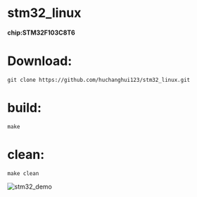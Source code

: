 # stm32_linux
**chip:STM32F103C8T6**

# Download:
```
git clone https://github.com/huchanghui123/stm32_linux.git
```

# build:
```
make
```

# clean:
```
make clean
```

![stm32_demo](https://huchanghui123.github.io/2019/01/11/Linux%E4%BD%BF%E7%94%A8STM%E5%AE%98%E6%96%B9%E5%BA%93%E5%BC%80%E5%8F%91/stm32_demo.jpg)
